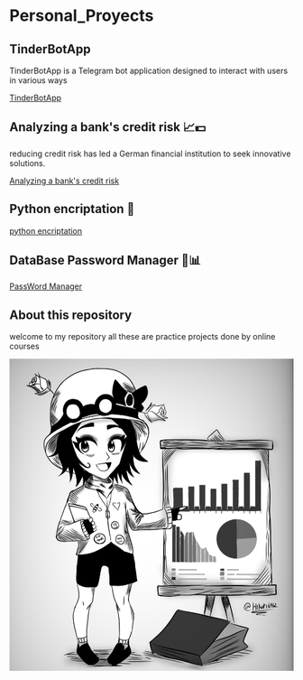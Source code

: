 # Personal_Proyects

## TinderBotApp
TinderBotApp is a Telegram bot application designed to interact with users in various ways 

[TinderBotApp](https://github.com/Hikari6462/TinderBotApp)

## Analyzing a bank's credit risk 📈💵
reducing credit risk has led a German financial institution to seek innovative solutions.

[Analyzing a bank's credit risk](https://github.com/Hikari6462/Analyzing-a-bank-s-credit-risk)

## Python encriptation 🔐
[python encriptation](https://github.com/Hikari6462/Personal_Proyects/tree/main/proyects/Encryption%20and%20Decryption%20in%20Python)

## DataBase Password Manager 🔐📊
[PassWord Manager](https://github.com/Hikari6462/Personal_Proyects/tree/main/proyects/Password%20Manager)

## About this repository
welcome to my repository all these are practice projects done by online courses
  <p align="center">  
<img src="https://github.com/Hikari6462/Personal_Proyects/blob/main/proyects/personal%20xd.png"
width="600"></center>  
</p>  
